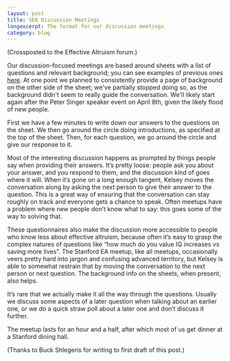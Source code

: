 ```yaml
---
layout: post
title: SEA Discussion Meetings
longexcerpt: The format for our discussion meetings
category: blog
---
```


(Crossposted to the Effective Altruism forum.)

Our discussion-focused meetings are based around sheets with a list of questions and relevant background; you can see examples of previous ones <a href="https://drive.google.com/open?id=0B7BGumocZjekfjJXYVBaWWF6S0ZPN1czSVF5QVNnWUhORFpIWkw2Nms4RU9TOXhuU0FYa00&authuser=0">here</a>. At one point we planned to consistently provide a page of background on the other side of the sheet; we've partially stopped doing so, as the background didn't seem to really guide the conversation. We'll likely start again after the Peter Singer speaker event on April 8th, given the likely flood of new people.

First we have a few minutes to write down our answers to the questions on the sheet. We then go around the circle doing introductions, as specified at the top of the sheet. Then, for each question, we go around the circle and give our response to it.

Most of the interesting discussion happens as prompted by things people say when providing their answers. It’s pretty loose: people ask you about your answer, and you respond to them, and the discussion kind of goes where it will. When it’s gone on a long enough tangent, Kelsey moves the conversation along by asking the next person to give their answer to the question. This is a great way of ensuring that the conversation can stay roughly on track and everyone gets a chance to speak. Often meetups have a problem where new people don’t know what to say: this goes some of the way to solving that.

These questionnaires also make the discussion more accessible to people who know less about effective altruism, because often it’s easy to grasp the complex natures of questions like “how much do you value IQ increases vs saving more lives”. The Stanford EA meetup, like all meetups, occasionally veers pretty hard into jargon and confusing advanced territory, but Kelsey is able to somewhat restrain that by moving the conversation to the next person or next question. The background info on the sheets, when present, also helps.

It’s rare that we actually make it all the way through the questions. Usually we discuss some aspects of a later question when talking about an earlier one, or we do a quick straw poll about a later one and don’t discuss it further.

The meetup lasts for an hour and a half, after which most of us get dinner at a Stanford dining hall.

(Thanks to Buck Shlegeris for writing to first draft of this post.)
